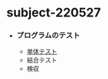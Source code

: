 # subject-220527

- ### プログラムのテスト
  - [単体テスト](https://e-words.jp/w/%E5%8D%98%E4%BD%93%E3%83%86%E3%82%B9%E3%83%88.html)
  - 結合テスト
  - 検収
